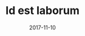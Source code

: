 ---
title: Id est laborum
date: 2017-11-10
path: "/post/post2"
spoiler: Tincidunt augue
tags: ["post"]
---